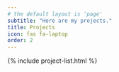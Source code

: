 ```yaml
---
# the default layout is 'page'
subtitle: "Here are my projects."
title: Projects
icon: fas fa-laptop
order: 2
---
```


{% include project-list.html %}